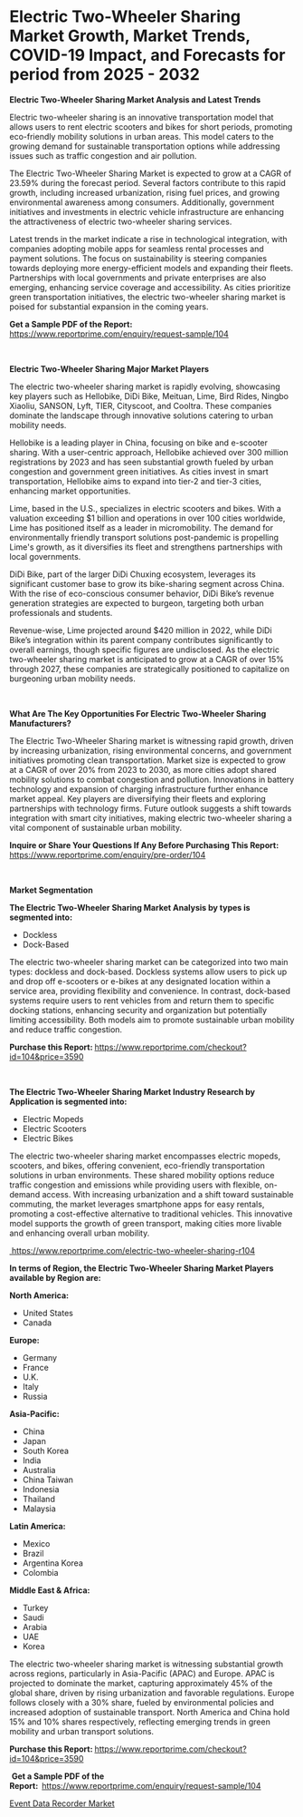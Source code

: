 <p><h1>Electric Two-Wheeler Sharing Market Growth, Market Trends, COVID-19 Impact, and Forecasts for period from 2025 - 2032</h1></p><p><strong>Electric Two-Wheeler Sharing Market Analysis and Latest Trends</strong></p>
<p><p>Electric two-wheeler sharing is an innovative transportation model that allows users to rent electric scooters and bikes for short periods, promoting eco-friendly mobility solutions in urban areas. This model caters to the growing demand for sustainable transportation options while addressing issues such as traffic congestion and air pollution.</p><p>The Electric Two-Wheeler Sharing Market is expected to grow at a CAGR of 23.59% during the forecast period. Several factors contribute to this rapid growth, including increased urbanization, rising fuel prices, and growing environmental awareness among consumers. Additionally, government initiatives and investments in electric vehicle infrastructure are enhancing the attractiveness of electric two-wheeler sharing services.</p><p>Latest trends in the market indicate a rise in technological integration, with companies adopting mobile apps for seamless rental processes and payment solutions. The focus on sustainability is steering companies towards deploying more energy-efficient models and expanding their fleets. Partnerships with local governments and private enterprises are also emerging, enhancing service coverage and accessibility. As cities prioritize green transportation initiatives, the electric two-wheeler sharing market is poised for substantial expansion in the coming years.</p></p>
<p><strong>Get a Sample PDF of the Report:&nbsp;</strong> <a href="https://www.reportprime.com/enquiry/request-sample/104?utm_campaign=2447&utm_medium=2&utm_source=Github&utm_content=ia&utm_term=17032025&utm_id=electric-two-wheeler-sharing">https://www.reportprime.com/enquiry/request-sample/104</a></p>
<p>&nbsp;</p>
<p><strong>Electric Two-Wheeler Sharing Major Market Players</strong></p>
<p><p>The electric two-wheeler sharing market is rapidly evolving, showcasing key players such as Hellobike, DiDi Bike, Meituan, Lime, Bird Rides, Ningbo Xiaoliu, SANSON, Lyft, TIER, Cityscoot, and Cooltra. These companies dominate the landscape through innovative solutions catering to urban mobility needs.</p><p>Hellobike is a leading player in China, focusing on bike and e-scooter sharing. With a user-centric approach, Hellobike achieved over 300 million registrations by 2023 and has seen substantial growth fueled by urban congestion and government green initiatives. As cities invest in smart transportation, Hellobike aims to expand into tier-2 and tier-3 cities, enhancing market opportunities.</p><p>Lime, based in the U.S., specializes in electric scooters and bikes. With a valuation exceeding $1 billion and operations in over 100 cities worldwide, Lime has positioned itself as a leader in micromobility. The demand for environmentally friendly transport solutions post-pandemic is propelling Lime's growth, as it diversifies its fleet and strengthens partnerships with local governments.</p><p>DiDi Bike, part of the larger DiDi Chuxing ecosystem, leverages its significant customer base to grow its bike-sharing segment across China. With the rise of eco-conscious consumer behavior, DiDi Bike’s revenue generation strategies are expected to burgeon, targeting both urban professionals and students.</p><p>Revenue-wise, Lime projected around $420 million in 2022, while DiDi Bike’s integration within its parent company contributes significantly to overall earnings, though specific figures are undisclosed. As the electric two-wheeler sharing market is anticipated to grow at a CAGR of over 15% through 2027, these companies are strategically positioned to capitalize on burgeoning urban mobility needs.</p></p>
<p>&nbsp;</p>
<p><strong>What Are The Key Opportunities For Electric Two-Wheeler Sharing Manufacturers?</strong></p>
<p><p>The Electric Two-Wheeler Sharing market is witnessing rapid growth, driven by increasing urbanization, rising environmental concerns, and government initiatives promoting clean transportation. Market size is expected to grow at a CAGR of over 20% from 2023 to 2030, as more cities adopt shared mobility solutions to combat congestion and pollution. Innovations in battery technology and expansion of charging infrastructure further enhance market appeal. Key players are diversifying their fleets and exploring partnerships with technology firms. Future outlook suggests a shift towards integration with smart city initiatives, making electric two-wheeler sharing a vital component of sustainable urban mobility.</p></p>
<p><strong>Inquire or Share Your Questions If Any Before Purchasing This Report:</strong> <a href="https://www.reportprime.com/enquiry/pre-order/104?utm_campaign=2447&utm_medium=2&utm_source=Github&utm_content=ia&utm_term=17032025&utm_id=electric-two-wheeler-sharing">https://www.reportprime.com/enquiry/pre-order/104</a></p>
<p>&nbsp;</p>
<p><strong>Market Segmentation</strong></p>
<p><strong>The Electric Two-Wheeler Sharing Market Analysis by types is segmented into:</strong></p>
<p><ul><li>Dockless</li><li>Dock-Based</li></ul></p>
<p><p>The electric two-wheeler sharing market can be categorized into two main types: dockless and dock-based. Dockless systems allow users to pick up and drop off e-scooters or e-bikes at any designated location within a service area, providing flexibility and convenience. In contrast, dock-based systems require users to rent vehicles from and return them to specific docking stations, enhancing security and organization but potentially limiting accessibility. Both models aim to promote sustainable urban mobility and reduce traffic congestion.</p></p>
<p><strong>Purchase this Report:&nbsp;</strong><a href="https://www.reportprime.com/checkout?id=104&price=3590&utm_campaign=2447&utm_medium=2&utm_source=Github&utm_content=ia&utm_term=17032025&utm_id=electric-two-wheeler-sharing">https://www.reportprime.com/checkout?id=104&price=3590</a></p>
<p>&nbsp;</p>
<p><strong>The Electric Two-Wheeler Sharing Market Industry Research by Application is segmented into:</strong></p>
<p><ul><li>Electric Mopeds</li><li>Electric Scooters</li><li>Electric Bikes</li></ul></p>
<p><p>The electric two-wheeler sharing market encompasses electric mopeds, scooters, and bikes, offering convenient, eco-friendly transportation solutions in urban environments. These shared mobility options reduce traffic congestion and emissions while providing users with flexible, on-demand access. With increasing urbanization and a shift toward sustainable commuting, the market leverages smartphone apps for easy rentals, promoting a cost-effective alternative to traditional vehicles. This innovative model supports the growth of green transport, making cities more livable and enhancing overall urban mobility.</p></p>
<p><a href="https://www.reportprime.com/electric-two-wheeler-sharing-r104?utm_campaign=2447&utm_medium=2&utm_source=Github&utm_content=ia&utm_term=17032025&utm_id=electric-two-wheeler-sharing">&nbsp;https://www.reportprime.com/electric-two-wheeler-sharing-r104</a></p>
<p><strong>In terms of Region, the Electric Two-Wheeler Sharing Market Players available by Region are:</strong></p>
<p>
    <p> <strong> North America: </strong>
        <ul>
            <li>United States</li>
            <li>Canada</li>
        </ul>
        </p> 
    <p> <strong> Europe: </strong>
        <ul>
            <li>Germany</li>
            <li>France</li>
            <li>U.K.</li>
            <li>Italy</li>
            <li>Russia</li>
        </ul>
        </p> 
    <p> <strong> Asia-Pacific: </strong>
        <ul>
            <li>China</li>
            <li>Japan</li>
            <li>South Korea</li>
            <li>India</li>
            <li>Australia</li>
            <li>China Taiwan</li>
            <li>Indonesia</li>
            <li>Thailand</li>
            <li>Malaysia</li>
        </ul>
        </p> 
    <p> <strong> Latin America: </strong>
        <ul>
            <li>Mexico</li>
            <li>Brazil</li>
            <li>Argentina Korea</li>
            <li>Colombia</li>
        </ul>
        </p> 
    <p> <strong> Middle East & Africa: </strong>
        <ul>
            <li>Turkey</li>
            <li>Saudi</li>
            <li>Arabia</li>
            <li>UAE</li>
            <li>Korea</li>
        </ul>
    </p>
    </p>
<p><p>The electric two-wheeler sharing market is witnessing substantial growth across regions, particularly in Asia-Pacific (APAC) and Europe. APAC is projected to dominate the market, capturing approximately 45% of the global share, driven by rising urbanization and favorable regulations. Europe follows closely with a 30% share, fueled by environmental policies and increased adoption of sustainable transport. North America and China hold 15% and 10% shares respectively, reflecting emerging trends in green mobility and urban transport solutions.</p></p>
<p><strong>Purchase this Report: </strong><a href="https://www.reportprime.com/checkout?id=104&price=3590&utm_campaign=2447&utm_medium=2&utm_source=Github&utm_content=ia&utm_term=17032025&utm_id=electric-two-wheeler-sharing">https://www.reportprime.com/checkout?id=104&price=3590</a></p>
<p>&nbsp;<strong>Get a Sample PDF of the Report:&nbsp;&nbsp;</strong><a href="https://www.reportprime.com/enquiry/request-sample/104?utm_campaign=2447&utm_medium=2&utm_source=Github&utm_content=ia&utm_term=17032025&utm_id=electric-two-wheeler-sharing">https://www.reportprime.com/enquiry/request-sample/104</a></p>
<p><strong></strong></p>
<p><p><a href="https://github.com/edacruz6/Market-Research-Report-List-1/blob/main/event-data-recorder-market.md?utm_campaign=2447&utm_medium=2&utm_source=Github&utm_content=ia&utm_term=17032025&utm_id=electric-two-wheeler-sharing">Event Data Recorder Market</a></p></p>